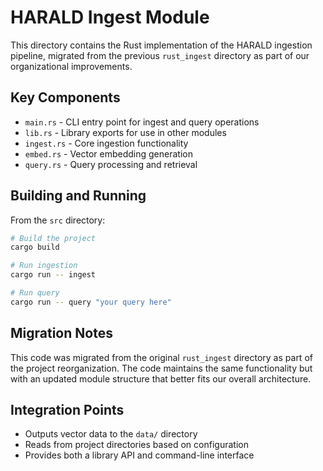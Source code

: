 # HARALD Ingest Module

This directory contains the Rust implementation of the HARALD ingestion pipeline,
migrated from the previous `rust_ingest` directory as part of our organizational
improvements.

## Key Components

- `main.rs` - CLI entry point for ingest and query operations
- `lib.rs` - Library exports for use in other modules
- `ingest.rs` - Core ingestion functionality
- `embed.rs` - Vector embedding generation
- `query.rs` - Query processing and retrieval

## Building and Running

From the `src` directory:

```bash
# Build the project
cargo build

# Run ingestion
cargo run -- ingest

# Run query
cargo run -- query "your query here"
```

## Migration Notes

This code was migrated from the original `rust_ingest` directory as part of the
project reorganization. The code maintains the same functionality but with an
updated module structure that better fits our overall architecture.

## Integration Points

- Outputs vector data to the `data/` directory
- Reads from project directories based on configuration
- Provides both a library API and command-line interface
